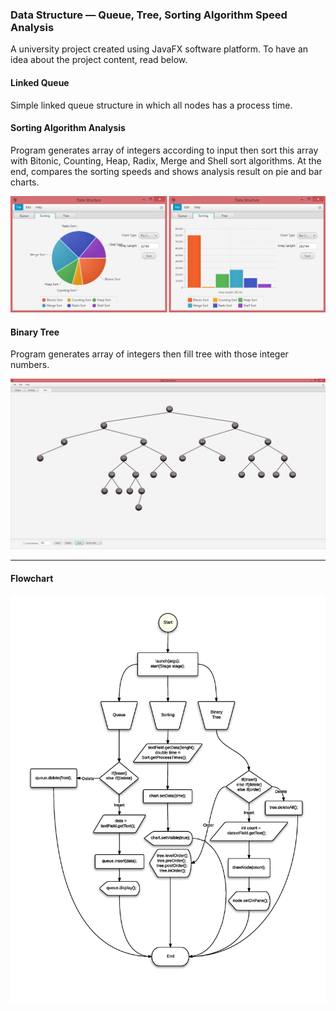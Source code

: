 ### Data Structure — Queue, Tree, Sorting Algorithm Speed Analysis
A university project created using JavaFX software platform. To have an idea about the project content, read below.

#### Linked Queue
Simple linked queue structure in which all nodes has a process time.

#### Sorting Algorithm Analysis
Program generates array of integers according to input then sort this array with Bitonic, Counting, Heap, Radix, Merge and Shell sort algorithms. At the end, compares the sorting speeds and shows analysis result on pie and bar charts.

![charts](src/images/docs/charts.png)

#### Binary Tree
Program generates array of integers then fill tree with those integer numbers.

![unbalanced-tree](src/images/docs/unbalanced_tree.png)

---

#### Flowchart

![flowchart](src/images/docs/flowchart.jpg)
